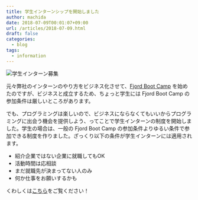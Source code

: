 ```yaml
---
title: 学生インターンシップを開始しました
author: machida
date: 2018-07-09T00:01:07+09:00
url: /articles/2018-07-09.html
draft: false
categories:
  - blog
tags:
  - information
---
```


![学生インターン募集](/images/student-internship/main-visual.jpg)

元々弊社のインターンのやり方をビジネス化させて、[Fjord Boot Camp](https://bootcamp.fjord.jp/welcome) を始めたのですが、ビジネスと成立するため、ちょっと学生には Fjord Boot Camp の参加条件は厳しいところがあります。

でも、プログラミングは楽しいので、ビジネスにならなくてもいいからプログラミングに出会う機会を提供しよう、ってことで学生インターンの制度を開始しました。学生の場合は、一般の Fjord Boot Camp の参加条件よりゆるい条件で参加できる制度を作りました。ざっくり以下の条件が学生インターンには適用されます。

- 紹介企業ではない企業に就職してもOK
- 活動時間は応相談
- まだ就職先が決まってない人のみ
- 何か仕事をお願いするかも

くわしくは[こちら](/student-internship/)をご覧ください！